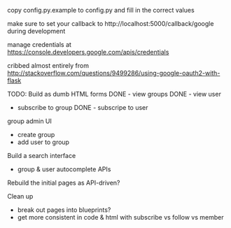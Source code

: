 copy config.py.example to config.py and fill in the correct values

make sure to set your callback to http://localhost:5000/callback/google during development

manage credentials at https://console.developers.google.com/apis/credentials

cribbed almost entirely from http://stackoverflow.com/questions/9499286/using-google-oauth2-with-flask

TODO:
Build as dumb HTML forms
DONE - view groups
DONE - view user
- subscribe to group
DONE - subscripe to user

group admin UI
- create group
- add user to group

Build a search interface
- group & user autocomplete APIs

Rebuild the initial pages as API-driven?

Clean up
- break out pages into blueprints?
- get more consistent in code & html with subscribe vs follow vs member